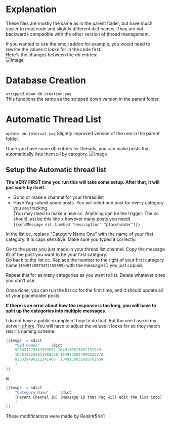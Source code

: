 # Explanation
These files are mostly the same as in the parent folder, but have much easier to read code and slightly different dict names. They are not backwards compatible with the other version of thread management.

If you wanted to use the emoji addon for example, you would need to rewrite the values it looks for in the code first.    
Here's the changes between the db entries:    
![image](https://user-images.githubusercontent.com/20410737/206024168-52ddb57e-3b63-4d3c-a94b-52a6eb445f91.png)

# Database Creation
`stripped down db creation.yag`    
This functions the same as the stripped down version in the parent folder.

# Automatic Thread List
`update on interval.yag`
Slightly improved version of the one in the parent folder.

Once you have some db entries for threads, you can make posts that automatically lists them all by category.
![image](https://user-images.githubusercontent.com/20410737/206024814-7fd6e270-8450-45b8-a920-04b21accf21a.png)

## Setup the Automatic thread list
**The VERY FIRST time you run this will take some setup. After that, it will just work by itself.**

- Go to or make a channel for your thread list    
- Have Yag submit some posts. You will need one post for every category you are tracking.     
(You may need to make a new cc. Anything can be the trigger. The cc should just be this line x however many posts you need)    
`{{sendMessage nil (cembed "description" "placeholder")}}`

In the list cc, replace "Category Name One" with the name of your first category. It is caps sensitive. Make sure you typed it correctly.

Go to the posts you just made in your thread list channel. Copy the message ID of the post you want to be your first category.    
Go back to the list cc. Replace the number to the right of your first category name (`1049748979472150589`) with the message ID you just copied.     

Repeat this for as many categories as you want to list. Delete whatever ones you don't use.

Once done, you can run the list cc for the first time, and it should update all of your placeholder posts.

**If there is an error about how the response is too long, you will have to split up the categories into multiple messages.**

I do not have a public example of how to do that. But the one I use in my server [is here](https://github.com/FravBox/YagCCs/blob/main/z_server%20backups/thread%20control/Auto%20updating%20thread%20list/part%202.yag). You will have to adjust the values it looks for so they match reisir's naming scheme.     

```go
{{$msgs := sdict
	"Vid Games"     (dict
    923031270563393557 1049138013852151939
    1020192256851980358 1049138014896525372
    923039490212241408  1049138032688762950
	)
}}
```
is
```go
{{$msgs := sdict
	"Category Name"     (dict
    [Parent Channel ID] [Message ID that Yag will edit the list into]
	)
}}
```

These modifications were made by Reisir#5441
